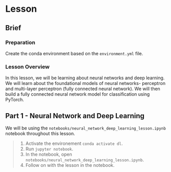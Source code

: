 # Lesson

## Brief

### Preparation

Create the conda environment based on the `environment.yml` file.

### Lesson Overview

In this lesson, we will be learning about neural networks and deep learning. We will learn about the foundational models of neural networks- perceptron and multi-layer perceptron (fully connected neural network). We will then build a fully connected neural network model for classification using PyTorch.

## Part 1 - Neural Network and Deep Learning

We will be using the `notebooks/neural_network_deep_learning_lesson.ipynb` notebook throughout this lesson.

> 1. Activate the environement `conda activate dl`.
> 2. Run `jupyter notebook`.
> 3. In the notebook, open `notebooks/neural_network_deep_learning_lesson.ipynb`.
> 4. Follow on with the lesson in the notebook.
